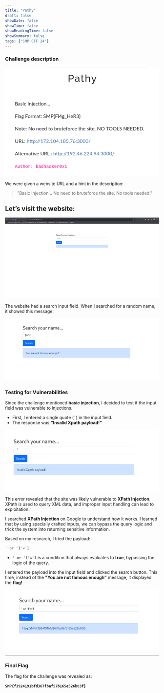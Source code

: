 ```yaml
---
title: "Pathy"
draft: false
showDate: false
showTime: false
showReadingTime: false
showSummary: false
tags: ["SMP CTF 24"]
---
```


### Challenge description

<img src="pathy.png">

We were given a website URL and a hint in the description:

> "Basic Injection... No need to bruteforce the site. No tools needed."

## Let’s visit the website:

<img src="sitepathy.png">

The website had a search input field. When I searched for a random name, it showed this message:

<img src="nameTest.png">

### Testing for Vulnerabilities

Since the challenge mentioned **basic injection**, I decided to test if the input field was vulnerable to injections.

- First, I entered a single quote (`'`) in the input field.
- The response was:**"Invalid Xpath payload!"**

<img src="quote.png">

This error revealed that the site was likely vulnerable to **XPath Injection**. XPath is used to query XML data, and improper input handling can lead to exploitation.

I searched **XPath Injection** on Google to understand how it works. I learned that by using specially crafted inputs, we can bypass the query logic and trick the system into returning sensitive information.

Based on my research, I tried the payload:

```bash
' or '1'='1
```

- `' or '1'='1` is a condition that always evaluates to **true**, bypassing the logic of the query.

I entered the payload into the input field and clicked the search button. This time, instead of the **"You are not famous enough"** message, it displayed the **flag!**

<img src="exploitx.png">

---

### Final Flag

The flag for the challenge was revealed as:

**`SMP{f3924191bfd367fbaf57b165e526b03f}`**